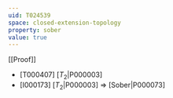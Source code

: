 ```yaml
---
uid: T024539
space: closed-extension-topology
property: sober
value: true
---
```

[[Proof]]

* [T000407] [$T_2$|P000003]
* [I000173] [$T_2$|P000003] => [Sober|P000073]

